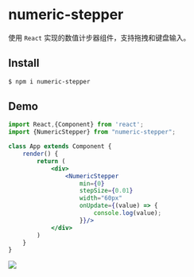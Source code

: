 # numeric-stepper

使用 `React` 实现的数值计步器组件，支持拖拽和键盘输入。


## Install

```bash
$ npm i numeric-stepper
```


## Demo

```jsx
import React,{Component} from 'react';
import {NumericStepper} from "numeric-stepper";

class App extends Component {
    render() {
        return (
            <div>
                <NumericStepper
                    min={0}
                    stepSize={0.01}
                    width="60px"
                    onUpdate={(value) => {
                        console.log(value);
                    }}/>
            </div>
        )
    }
}
```

![](https://ws4.sinaimg.cn/large/006tKfTcgy1g0fapahvx3g304101pmxb.gif)